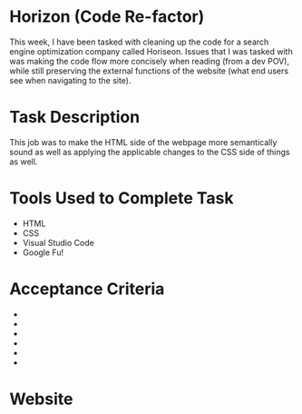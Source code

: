 # Horizon (Code Re-factor)
This week, I have been tasked with cleaning up the code for a search engine optimization company called Horiseon. Issues that I was tasked with was making the code flow more concisely when reading (from a dev POV), while still preserving the external functions of the website (what end users see when navigating to the site).

# Task Description
This job was to make the HTML side of the webpage more semantically sound as well as applying the applicable changes to the CSS side of things as well.

# Tools Used to Complete Task
* HTML
*  CSS
* Visual Studio Code
* Google Fu!
  
# Acceptance Criteria
*
*
*
*
*
*

# Website

